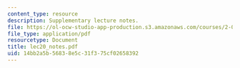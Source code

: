 ```yaml
---
content_type: resource
description: Supplementary lecture notes.
file: https://ol-ocw-studio-app-production.s3.amazonaws.com/courses/2-002-mechanics-and-materials-ii-spring-2004/14bb2a5b56838e5c31f375cf02658392_lec20_notes.pdf
file_type: application/pdf
resourcetype: Document
title: lec20_notes.pdf
uid: 14bb2a5b-5683-8e5c-31f3-75cf02658392
---
```

